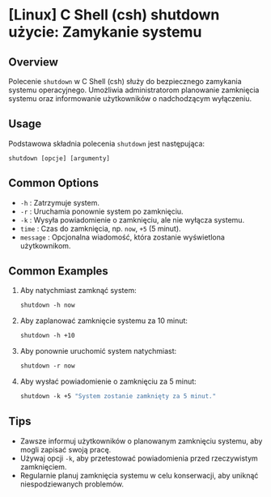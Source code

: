 # [Linux] C Shell (csh) shutdown użycie: Zamykanie systemu

## Overview
Polecenie `shutdown` w C Shell (csh) służy do bezpiecznego zamykania systemu operacyjnego. Umożliwia administratorom planowanie zamknięcia systemu oraz informowanie użytkowników o nadchodzącym wyłączeniu.

## Usage
Podstawowa składnia polecenia `shutdown` jest następująca:

```
shutdown [opcje] [argumenty]
```

## Common Options
- `-h` : Zatrzymuje system.
- `-r` : Uruchamia ponownie system po zamknięciu.
- `-k` : Wysyła powiadomienie o zamknięciu, ale nie wyłącza systemu.
- `time` : Czas do zamknięcia, np. `now`, `+5` (5 minut).
- `message` : Opcjonalna wiadomość, która zostanie wyświetlona użytkownikom.

## Common Examples
1. Aby natychmiast zamknąć system:
   ```csh
   shutdown -h now
   ```

2. Aby zaplanować zamknięcie systemu za 10 minut:
   ```csh
   shutdown -h +10
   ```

3. Aby ponownie uruchomić system natychmiast:
   ```csh
   shutdown -r now
   ```

4. Aby wysłać powiadomienie o zamknięciu za 5 minut:
   ```csh
   shutdown -k +5 "System zostanie zamknięty za 5 minut."
   ```

## Tips
- Zawsze informuj użytkowników o planowanym zamknięciu systemu, aby mogli zapisać swoją pracę.
- Używaj opcji `-k`, aby przetestować powiadomienia przed rzeczywistym zamknięciem.
- Regularnie planuj zamknięcia systemu w celu konserwacji, aby uniknąć niespodziewanych problemów.